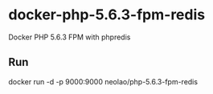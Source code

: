 docker-php-5.6.3-fpm-redis
==========================

Docker PHP 5.6.3 FPM with phpredis


Run
---

docker run -d -p 9000:9000 neolao/php-5.6.3-fpm-redis


